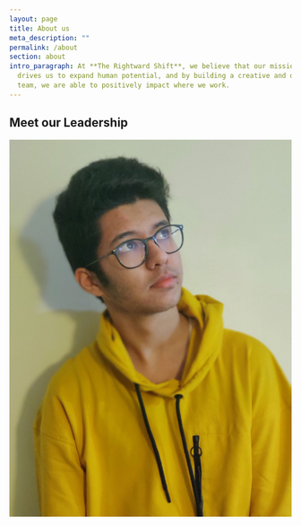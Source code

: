 ```yaml
---
layout: page
title: About us
meta_description: ""
permalink: /about
section: about
intro_paragraph: At **The Rightward Shift**, we believe that our mission is what
  drives us to expand human potential, and by building a creative and diverse
  team, we are able to positively impact where we work.
---
```

## Meet our Leadership

![Secretary](/assets/img/uploads/img_20191217_171446_bokeh-2.jpg "Secretary")